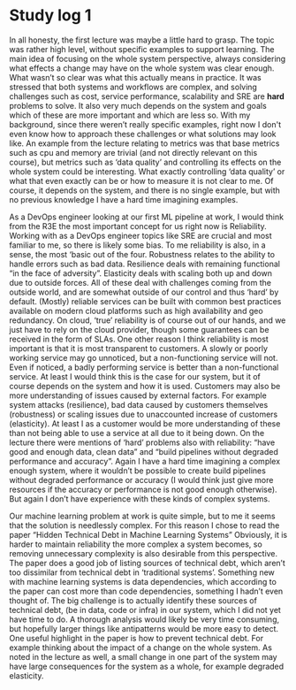 # Study log 1

In all honesty, the first lecture was maybe a little hard to grasp. The topic was rather high level, without specific examples to support learning. The main idea of focusing on the whole system perspective, always considering what effects a change may have on the whole system was clear enough. What wasn’t so clear was what this actually means in practice. It was stressed that both systems and workflows are complex, and solving challenges such as cost, service performance, scalability and SRE are **hard** problems to solve. It also very much depends on the system and goals which of these are more important and which are less so. With my background, since there weren’t really specific examples, right now I don't even know how to approach these challenges or what solutions may look like. An example from the lecture relating to metrics was that base metrics such as cpu and memory are trivial (and not directly relevant on this course), but metrics such as ‘data quality’ and controlling its effects on the whole system could be interesting. What exactly controlling ‘data quality’ or what that even exactly can be or how to measure it is not clear to me. Of course, it depends on the system, and there is no single example, but with no previous knowledge I have a hard time imagining examples. 

As a DevOps engineer looking at our first ML pipeline at work, I would think from the R3E the most important concept for us right now is Reliability. Working with as a DevOps engineer topics like SRE are crucial and most familiar to me, so there is likely some bias. To me reliability is also, in a sense, the most ‘basic out of the four. Robustness relates to the ability to handle errors such as bad data. Resilience deals with remaining functional “in the face of adversity”. Elasticity deals with scaling both up and down due to outside forces. All of these deal with challenges coming from the outside world, and are somewhat outside of our control and thus ‘hard’ by default. (Mostly) reliable services can be built with common best practices available on modern cloud platforms such as high availability and geo redundancy. On cloud, ‘true’ reliability is of course out of our hands, and we just have to rely on the cloud provider, though some guarantees can be received in the form of SLAs. One other reason I think reliability is most important is that it is most transparent to customers. A slowly or poorly working service may go unnoticed, but a non-functioning service will not. Even if noticed, a badly performing service is better than a non-functional service. At least I would think this is the case for our system, but it of course depends on the system and how it is used. Customers may also be more understanding of issues caused by external factors. For example system attacks (resilience), bad data caused by customers themselves (robustness) or scaling issues due to unaccounted increase of customers (elasticity). At least I as a customer would be more understanding of these than not being able to use a service at all due to it being down. On the lecture there were mentions of ‘hard’ problems also with reliability: “have good and enough data, clean data” and “build pipelines without degraded performance and accuracy”. Again I have a hard time imagining a complex enough system, where it wouldn’t be possible to create build pipelines without degraded performance or accuracy (I would think just give more resources if the accuracy or performance is not good enough otherwise). But again I don’t have experience with these kinds of complex systems.

Our machine learning problem at work is quite simple, but to me it seems that the solution is needlessly complex. For this reason I chose to read the paper “Hidden Technical Debt in Machine Learning Systems” Obviously, it is harder to maintain reliability the more complex a system becomes, so removing unnecessary complexity is also desirable from this perspective. The paper does a good job of listing sources of technical debt, which aren’t too dissimilar from technical debt in ‘traditional systems’. Something new with machine learning systems is data dependencies, which according to the paper can cost more than code dependencies, something I hadn’t even thought of.  The big challenge is to actually identify these sources of technical debt, (be in data, code or infra) in our system, which I did not yet have time to do. A thorough analysis would likely be very time consuming, but hopefully larger things like antipatterns would be more easy to detect. One useful highlight in the paper is how to prevent technical debt. For example thinking about the impact of a change on the whole system. As noted in the lecture as well, a small change in one part of the system may have large consequences for the system as a whole, for example degraded elasticity. 
